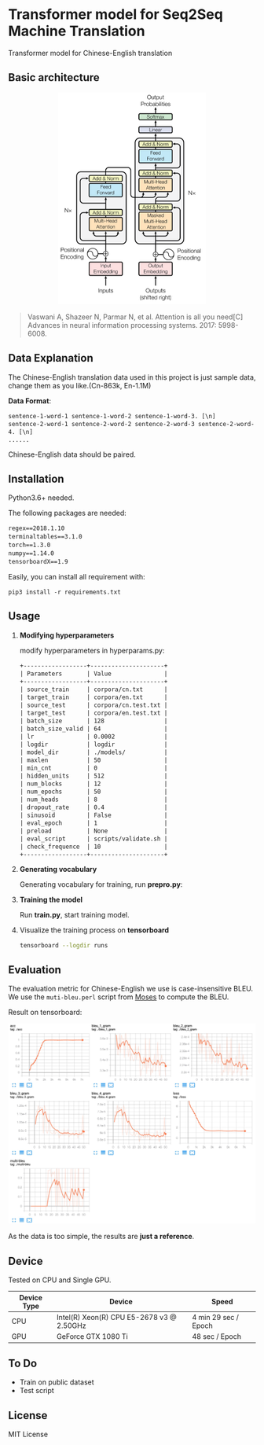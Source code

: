 # Transformer model for Seq2Seq Machine Translation

Transformer model for Chinese-English translation

## Basic architecture

<p align="center">
<img src="https://github.com/P3n9W31/transformer-pytorch/blob/master/figures/architecture.png" width="300">
</p>

> Vaswani A, Shazeer N, Parmar N, et al. Attention is all you need[C] Advances in neural information processing systems. 2017: 5998-6008.

## Data Explanation

The Chinese-English translation data used in this project is just sample data, change them as you like.(Cn-863k, En-1.1M)

**Data Format**: 

```
sentence-1-word-1 sentence-1-word-2 sentence-1-word-3. [\n]
sentence-2-word-1 sentence-2-word-2 sentence-2-word-3 sentence-2-word-4. [\n]
......
```

Chinese-English data should be paired.



## Installation

Python3.6+ needed.

The following packages are needed:

```txt
regex==2018.1.10
terminaltables==3.1.0
torch==1.3.0
numpy==1.14.0
tensorboardX==1.9
```

Easily, you can install all requirement with:

```
pip3 install -r requirements.txt
```

## Usage

1. **Modifying hyperparameters**

   modify hyperparameters in hyperparams.py:

   ```
   +------------------+---------------------+
   | Parameters       | Value               |
   +------------------+---------------------+
   | source_train     | corpora/cn.txt      |
   | target_train     | corpora/en.txt      |
   | source_test      | corpora/cn.test.txt |
   | target_test      | corpora/en.test.txt |
   | batch_size       | 128                 |
   | batch_size_valid | 64                  |
   | lr               | 0.0002              |
   | logdir           | logdir              |
   | model_dir        | ./models/           |
   | maxlen           | 50                  |
   | min_cnt          | 0                   |
   | hidden_units     | 512                 |
   | num_blocks       | 12                  |
   | num_epochs       | 50                  |
   | num_heads        | 8                   |
   | dropout_rate     | 0.4                 |
   | sinusoid         | False               |
   | eval_epoch       | 1                   |
   | preload          | None                |
   | eval_script      | scripts/validate.sh |
   | check_frequence  | 10                  |
   +------------------+---------------------+
   ```

2. **Generating vocabulary**

   Generating vocabulary for training, run **prepro.py**:

3. **Training the model**

   Run **train.py**, start training model.

4. Visualize the training process on **tensorboard**

   ```bash
   tensorboard --logdir runs
   ```

   

## Evaluation

The evaluation metric for Chinese-English we use is case-insensitive BLEU. We use the `muti-bleu.perl` script from [Moses](https://github.com/moses-smt/mosesdecoder) to compute the BLEU.

Result on tensorboard:

<p align="center">
<img src="https://github.com/P3n9W31/transformer-pytorch/blob/master/figures/result.jpg" width="700">
</p>

As the data is too simple, the results are **just a reference**.

## Device

Tested on CPU and Single GPU.

| Device Type | Device                                    | Speed                |
| ----------- | ----------------------------------------- | -------------------- |
| CPU         | Intel(R) Xeon(R) CPU E5-2678 v3 @ 2.50GHz | 4 min 29 sec / Epoch |
| GPU         | GeForce GTX 1080 Ti                       | 48 sec / Epoch       |

## To Do

* Train on public dataset
* Test script

## License

MIT License